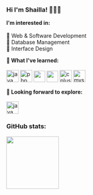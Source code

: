 ### Hi I'm Shailla! 👋👩‍💻<br>


**I'm interested in:**<br><br>
📌 Web & Software Development <br>
📌 Database Management <br>
📌 Interface Design <br>


**🌱 What I've learned:**<br><br>
<img height="32" src="https://cdn.jsdelivr.net/gh/devicons/devicon/icons/java/java-original.svg" alt="java"></code>
<img height="32" src="https://cdn.jsdelivr.net/gh/devicons/devicon/icons/php/php-original.svg" alt="php"></code>
<img src="https://cdn.jsdelivr.net/gh/devicons/devicon/icons/html5/html5-original.svg" height="30"/>
<img src="https://cdn.jsdelivr.net/gh/devicons/devicon/icons/css3/css3-original.svg" height="30"/>
<img height="32" src="https://cdn.jsdelivr.net/gh/devicons/devicon/icons/cplusplus/cplusplus-original.svg" alt="cplusplus"></code>
<img height="32" src="https://cdn.jsdelivr.net/gh/devicons/devicon/icons/mysql/mysql-original.svg" alt="mysql"></code>


**🔭 Looking forward to explore:**<br><br>
<img height="32" src="https://cdn.jsdelivr.net/gh/devicons/devicon/icons/python/python-original.svg" alt="java"></code>


### GitHub stats:
[<img height="138" src="https://github-readme-stats.vercel.app/api?username=shai-mohan&show_icons=true&hide_border=true&hide=stars,issues&count_private=true&include_all_commits=true&theme=dark">](https://github.com/shai-mohan?tab=repositories)
